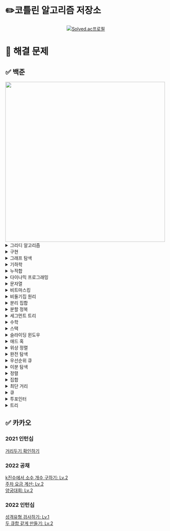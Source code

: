 # ✏️코틀린 알고리즘 저장소
[<div align=center>![Solved.ac프로필](http://mazassumnida.wtf/api/v2/generate_badge?boj=emforhs246)](https://solved.ac/emforhs246)</div>


# 📖 해결 문제
## ✅ 백준
<img src="https://user-images.githubusercontent.com/39405316/194695477-aab47732-394f-458b-8c72-ad444d094a29.png" width=500>

<details>
<summary>그리디 알고리즘</summary>
<div markdown="1">

[1041 주사위: 골드5](https://www.acmicpc.net/problem/1041)  
[1092 배: 골드5](https://www.acmicpc.net/problem/1092)  
[1461 도서관: 골드5](https://www.acmicpc.net/problem/1461)  
[1541 잃어버린 괄호: 실버2](https://www.acmicpc.net/problem/1541)  
[1783 병든나이트: 실버3](https://www.acmicpc.net/problem/1783)  
[1946 신입 사원: 실버1](https://www.acmicpc.net/problem/1946)  
[2141 우체국: 골드4](https://www.acmicpc.net/problem/2141)  
[2258 정육점: 골드4](https://www.acmicpc.net/problem/2258)  
[4055 파티가 좋아 파티가 좋아: 골드5](https://www.acmicpc.net/problem/4055)  
[11501 주식: 실버2](https://www.acmicpc.net/problem/11501)  
[15904 UCPC는 무엇의 약자일까?](https://www.acmicpc.net/problem/15904)
[16206 롤케이크: 실버1](https://www.acmicpc.net/problem/16206)  
[24524 아름다운 문자열: 골드5](https://www.acmicpc.net/problem/24524)  

</div>
</details>

<details>
<summary>구현</summary>
<div markdown="1">

[1148 단어 만들기: 골드5](https://www.acmicpc.net/problem/1148)  
[2573 빙산: 골드4](https://www.acmicpc.net/problem/2573)  
[4179 불!: 골드4](https://www.acmicpc.net/problem/4179)  
[11637 인기 투표: 실버5](https://www.acmicpc.net/problem/11637)  
[13335 트럭: 실버1](https://www.acmicpc.net/problem/13335)  
[15683 감시: 골드4](https://www.acmicpc.net/problem/15683)  
[16926 배열 돌리기 1: 실버1](https://www.acmicpc.net/problem/16926)  
[17140 이차원 배열과 연산: 골드4](https://www.acmicpc.net/problem/17140)  
[17144 미세먼지 안녕!: 골드4](https://www.acmicpc.net/problem/17144)  
[20056 마법사 상어와 파이어볼: 골드4](https://www.acmicpc.net/problem/20056)  

</div>
</details>

<details>
<summary>그래프 탐색</summary>
<div markdown="1">

[1012 유기농 배추: 실버2](https://www.acmicpc.net/problem/1012)  
[1240 노드사이의 거리: 골드5](https://www.acmicpc.net/problem/1240)  
[1326 폴짝폴짝: 실버2](https://www.acmicpc.net/problem/1326)  
[1430 공격: 골드4](https://www.acmicpc.net/problem/1430)  
[1600 말이 되고픈 연숭이: 골드3](https://www.acmicpc.net/problem/1600)  
[1686 복날: 골드4](https://www.acmicpc.net/problem/1686)  
[1726 로봇: 골드3](https://www.acmicpc.net/problem/1726)  
[1967 트리의 지름: 골드4](https://www.acmicpc.net/problem/1967)  
[1987 알파벳: 골드4(DFS)](https://www.acmicpc.net/problem/1987)  
[2206 벽 부수고 이동하기: 골드3](https://www.acmicpc.net/problem/2206)  
[2251 물통: 골드5](https://www.acmicpc.net/problem/2251)  
[2310 어드벤처 게임: 골드4](https://www.acmicpc.net/problem/2310)  
[2412 암벽 등반: 골드4](https://www.acmicpc.net/problem/2412)  
[2665 미로만들기: 골드4](https://www.acmicpc.net/problem/2665)  
[2668 숫자고르기: 골드5](https://www.acmicpc.net/problem/2668)  
[4963 섬의 개수: 실버2](https://www.acmicpc.net/problem/4963)  
[6593 상범 빌딩: 골드5](https://www.acmicpc.net/problem/6593)  
[7576 토마토: 골드5](https://www.acmicpc.net/problem/7576)  
[9466 텀 프로젝트: 골드3](https://www.acmicpc.net/problem/9466)  
[10026 적록색약: 골드5](https://www.acmicpc.net/problem/10026)  
[12784 인하니카 공화국: 골드3](https://www.acmicpc.net/problem/12784)  
[14217 그래프 탐색: 골드5](https://www.acmicpc.net/problem/14217)  
[14267 회사 문화 1: 골드4](https://www.acmicpc.net/problem/14267)  
[14395 4연산: 골드5](https://www.acmicpc.net/problem/14395)  
[14940 쉬운 최단거리: 실버1](https://www.acmicpc.net/problem/14940)  
[16197 두 동전: 골드4](https://www.acmicpc.net/problem/16197)  
[16928 뱀과 사다리 게임: 골드5](https://www.acmicpc.net/problem/16928)  
[17129 윌리암슨수액빨이딱따구리가 정보섬에 올라온 이유: 실버1](https://www.acmicpc.net/problem/17129)  
[17141 연구소 2: 골드4](https://www.acmicpc.net/problem/17141)  
[18232 텔레포트 정거장: 실버2](https://www.acmicpc.net/problem/18232)  
[19538 루머: 골드4](https://www.acmicpc.net/problem/19538)  

</div>
</details>

<details>
<summary>기하학</summary>
<div markdown="1">

[1027 고층 건물: 골드4](https://www.acmicpc.net/problem/1027)  
[1709 타일 위의 원: 실버2](https://www.acmicpc.net/problem/1709)  
[3495 아스키 도형: 실버1](https://www.acmicpc.net/problem/3495)  
[17371 이사: 골드1](https://www.acmicpc.net/problem/17371)  
[17843 시계: 실버5](https://www.acmicpc.net/problem/17843)  

</div>
</details>

<details>
<summary>누적합</summary>
<div markdown="1">

[2313 보석 구매하기: 골드5](https://www.acmicpc.net/problem/2313)  
[20438 출석체크: 실버2](https://www.acmicpc.net/problem/20438)  
[21758 꿀 따기: 골드5](https://www.acmicpc.net/problem/21758)  
[27210 신을 모시는 사당: 골드5](https://www.acmicpc.net/problem/27210)  

</div>
</details>

<details>
<summary>다이나믹 프로그래밍</summary>
<div markdown="1">

[1106 호텔: 골드5](https://www.acmicpc.net/problem/1106)  
[1229 육각수: 골드4](https://www.acmicpc.net/problem/1229)  
[1309 동물원: 실버1](https://www.acmicpc.net/problem/1309)  
[1344 축구: 골드4](https://www.acmicpc.net/problem/1344)  
[1495 기타리스트: 실버1](https://www.acmicpc.net/problem/1495)  
[1633 최고의 팀 만들기: 골드4](https://www.acmicpc.net/problem/1633)  
[1679 숫자놀이: 실버1](https://www.acmicpc.net/problem/1679)  
[1699 제곱수의 합: 실버2](https://www.acmicpc.net/problem/1699)
[1720 타일 코드: 골드4](https://www.acmicpc.net/problem/1720)  
[2096 내려가기: 골드5](https://www.acmicpc.net/problem/2096)  
[2294 동전 2: 골드5](https://www.acmicpc.net/problem/2294)  
[2302 극장 좌석: 실버1](https://www.acmicpc.net/problem/2302)  
[2411 아이템 먹기: 골드4](https://www.acmicpc.net/problem/2411)  
[2533 사회망 서비스(SNS): 골드3](https://www.acmicpc.net/problem/2533)  
[2629 양팔저울: 골드3](https://www.acmicpc.net/problem/2629)  
[4095 최대 정사각형: 골드4](https://www.acmicpc.net/problem/4095)  
[5557 1학년: 골드5](https://www.acmicpc.net/problem/5557)  
[7579 앱: 골드3](https://www.acmicpc.net/problem/7579)  
[9184 신나는 함수 실행: 실버2](https://www.acmicpc.net/problem/9184)  
[9461 파도반 수열: 실버3](https://www.acmicpc.net/problem/9461)  
[9625 BABBA: 실버5](https://www.acmicpc.net/problem/9625)  
[10571 다이아몬드: 실버1](https://www.acmicpc.net/problem/10571)  
[14925 목장 건설하기: 골드4](https://www.acmicpc.net/problem/14925)  
[15486 퇴사 2: 골드5](https://www.acmicpc.net/problem/15486)  
[15988 1, 2, 3 더하기 3: 실버2](https://www.acmicpc.net/problem/15988)  
[15990 1, 2, 3 더하기 5: 실버2](https://www.acmicpc.net/problem/15990)  
[16194 카드 구매하기 2: 실버1](https://www.acmicpc.net/problem/16194)  
[17070 파이프 옮기기 1: 골드5](https://www.acmicpc.net/problem/17070)  
[17218 비밀번호 만들기: 골드5](https://www.acmicpc.net/problem/17218)  
[17243 Almost-K Increasing Subsequence: 골드5](https://www.acmicpc.net/problem/17243)  
[20162 간식 파티: 실버2](https://www.acmicpc.net/problem/20162)  
[22857 가장 긴 짝수 연속한 부분 수열 (small): 실버2](https://www.acmicpc.net/problem/22857)  
[24390 또 전자레인지야?: 실버1](https://www.acmicpc.net/problem/24390)  
[25170 명랑한 아리의 외출: 골드5](https://www.acmicpc.net/problem/25170)  

</div>
</details>

<details>
<summary>문자열</summary>
<div markdown="1">

[1474 밑 줄: 실버1](https://www.acmicpc.net/problem/1474)  
[1501 영어읽기: 골드5](https://www.acmicpc.net/problem/1501)  
[1512 주기문으로 바꾸기: 골드5](https://www.acmicpc.net/problem/1512)  
[1599 민식어: 골드5](https://www.acmicpc.net/problem/1599)  
[1897 토달기: 골드5](https://www.acmicpc.net/problem/1897)  
[2179 비슷한 단어: 골드4](https://www.acmicpc.net/problem/2179)  
[2870 수학숙제: 실버4](https://www.acmicpc.net/problem/2870)  
[3107 IPv6: 골드5](https://www.acmicpc.net/problem/3107)  
[4889 안정적인 문자열: 실버1](https://www.acmicpc.net/problem/4889)  
[5052 전화번호 목록: 골드4](https://www.acmicpc.net/problem/5052)  
[5636 소수 부분 문자열: 실버1](https://www.acmicpc.net/problem/5636)  
[6443 애너그램: 골드5](https://www.acmicpc.net/problem/6443)  
[9241 바이러스 복제: 골드5](https://www.acmicpc.net/problem/9241)  
[9519 졸려: 골드5](https://www.acmicpc.net/problem/9519)  
[14369 전화번호 수수께끼 (Small): 골드5](https://www.acmicpc.net/problem/14369)  
[14725 개미굴: 골드3](https://www.acmicpc.net/problem/14725)  

</div>
</details>

<details>
<summary>비트마스킹</summary>
<div markdown="1">

[15787 기차가 어둠을 헤치고 은하수를: 실버2](https://www.acmicpc.net/problem/15787)  
[18119 단어 암기: 골드4](https://www.acmicpc.net/problem/18119)  

</div>
</details>

<details>
<summary>비둘기집 원리</summary>
<div markdown="1">

[20529 가장 가까운 세 사람의 심리적 거리: 실버1](https://www.acmicpc.net/problem/20529)  
[25758 유전자 조합: 실버1](https://www.acmicpc.net/problem/25758)  

</div>
</details>

<details>
<summary>분리 집합</summary>
<div markdown="1">

[1043 거짓말: 골드4](https://www.acmicpc.net/problem/1043)  
[1197 최소 스패닝 트리: 골드4](https://www.acmicpc.net/problem/1197)  
[1774 우주신과의 교감: 골드3](https://www.acmicpc.net/problem/1774)  
[6497 전력난: 골드4](https://www.acmicpc.net/problem/6497)  
[17352 여러분의 다리가 되어 드리겠습니다!: 골드5](https://www.acmicpc.net/problem/17352)  

</div>
</details>

<details>
<summary>분할 정복</summary>
<div markdown="1">

[1074 Z: 실버1](https://www.acmicpc.net/problem/1074)  
[1992 쿼드트리: 실버1](https://www.acmicpc.net/problem/1992)  

</div>
</details>

<details>
<summary>세그먼트 트리</summary>
<div markdown="1">

[5676 음주 코딩: 골드1](https://www.acmicpc.net/problem/5676)  
[12837 가계부 (Hard)](https://www.acmicpc.net/problem/12837)  
[14428 수열과 쿼리 16: 골드1](https://www.acmicpc.net/problem/14428)  
[18436 수열과 쿼리 37: 골드1](https://www.acmicpc.net/problem/18436)  

</div>
</details>

<details>
<summary>수학</summary>
<div markdown="1">

[1016: 제곱 ㄴㄴ 수: 골드1](https://www.acmicpc.net/problem/1016)  
[1188 음식평론가: 골드5](https://www.acmicpc.net/problem/1188)  
[9421 소수상근수: 실버1](https://www.acmicpc.net/problem/9421)  
[15319 동혁이의 생일선물: 골드5](https://www.acmicpc.net/problem/15319)  
[17087 숨바꼭질 6: 실버2](https://www.acmicpc.net/problem/17087)  
[28138 재밌는 나머지 연산: 실버3](https://www.acmicpc.net/problem/28138)  

</div>
</details>

<details>
<summary>스택</summary>
<div markdown="1">

[1406 에디터: 실버2](https://www.acmicpc.net/problem/1406)  
[2504 괄호의 값: 실버1](https://www.acmicpc.net/problem/2504)  
[5397 키로거: 실버2](https://www.acmicpc.net/problem/5397)  
[6198 옥상 정원 꾸미기: 골드5](https://www.acmicpc.net/problem/6198)  
[9935 문자열 폭발: 골드4](https://www.acmicpc.net/problem/9935)  
[10773 제로: 실버4](https://www.acmicpc.net/problem/10773)  
[17298 오큰수: 골드4](https://www.acmicpc.net/problem/17298)  

</div>
</details>

<details>
<summary>슬라이딩 윈도우</summary>
<div markdown="1">

[11003 최솟값 찾기: 플래티넘5](https://www.acmicpc.net/problem/11003)     

</div>
</details>

<details>
<summary>애드 혹</summary>
<div markdown="1">

[27468 2배 또는 0.5배: 골드5](https://www.acmicpc.net/problem/27468)  

</div>
</details>

<details>
<summary>위상 정렬</summary>
<div markdown="1">

[1516 게임 개발: 골드3](https://www.acmicpc.net/problem/1516)  
[2056 작업: 골드4](https://www.acmicpc.net/problem/2056)  
[2252 줄 세우기: 골드3](https://www.acmicpc.net/problem/2252)  
[2529 부등호: 실버1](https://www.acmicpc.net/problem/2529)  
[14567 선수과목: 골드5](https://www.acmicpc.net/problem/14567)  

</div>
</details>

<details>
<summary>완전 탐색</summary>
<div markdown="1">

[1025 제곱수 찾기: 골드5](https://www.acmicpc.net/problem/1025)  
[1034 램프: 골드4](https://www.acmicpc.net/problem/1034)  
[1038 감소하는 수: 골드5](https://www.acmicpc.net/problem/1038)  
[1062 가르침: 골드4](https://www.acmicpc.net/problem/1062)  
[1342 행운의 문자열: 실버1](https://www.acmicpc.net/problem/1342)  
[1405 미친 로봇: 골드4](https://www.acmicpc.net/problem/1405)  
[1747 소수&팰린드롬: 실버1](https://www.acmicpc.net/problem/1747)  
[1821 수들의 합 6: 실버1](https://www.acmicpc.net/problem/1821)  
[1941 소문난 칠공주: 골드3](https://www.acmicpc.net/problem/1941)  
[2531 회전 초밥: 실버1](https://www.acmicpc.net/problem/2531)  
[3085 사탕 게임: 실버3](https://www.acmicpc.net/problem/3085)  
[10472 십자뒤집기: 실버1](https://www.acmicpc.net/problem/10472)  
[14225 부분수열의 합: 실버1](https://www.acmicpc.net/problem/14225)  
[14391 종이 조각: 골드3](https://www.acmicpc.net/problem/14391)  
[15684 사다리 조작: 골드3](https://www.acmicpc.net/problem/15684)  
[15686 치킨 배달: 골드5](https://www.acmicpc.net/problem/15686)  
[16943 숫자 재배치: 실버1](https://www.acmicpc.net/problem/16943)  
[16987 계란으로 계란치기: 골드5](https://www.acmicpc.net/problem/16987)  
[17281 ⚾: 골드4](https://www.acmicpc.net/problem/17281)  
[17610 양팔저울: 실버1](https://www.acmicpc.net/problem/17610)  
[19942 다이어트: 골드5](https://www.acmicpc.net/problem/19942)  
[20166 문자열 지옥에 빠진 호석: 골드5](https://www.acmicpc.net/problem/20166)  
[24268 2022는 무엇이 특별할까?: 실버1](https://www.acmicpc.net/problem/24268)  
[25542 약속장소: 실버2](https://www.acmicpc.net/problem/25542)  

</div>
</details>

<details>
<summary>우선순위 큐</summary>
<div markdown="1">

[1374 강의실: 골드5](https://www.acmicpc.net/problem/1374)  
[1379 강의실 2: 골드3](https://www.acmicpc.net/problem/1379)  
[1655 가운데를 말해요: 골드2](https://www.acmicpc.net/problem/1655)  
[2014 소수의 곱: 골드1](https://www.acmicpc.net/problem/2014)  
[2461 대표 선수: 골드2](https://www.acmicpc.net/problem/2461)  
[11000 강의실 배정: 골드5](https://www.acmicpc.net/problem/11000)  
[12851 숨바꼭질 2: 골드4](https://www.acmicpc.net/problem/12851)  
[13549 숨바꼭질 3: 골드5](https://www.acmicpc.net/problem/13549)  
[14729 칠무해: 실버5](https://www.acmicpc.net/problem/14729)  
[22867 종점: 골드5](https://www.acmicpc.net/problem/22867)  

</div>
</details>

<details>
<summary>이분 탐색</summary>
<div markdown="1">

[1477 휴게소 세우기: 골드4](https://www.acmicpc.net/problem/1477)  
[2110 공유기 설치: 골드4](https://www.acmicpc.net/problem/2110)  
[2631 줄세우기: 골드4](https://www.acmicpc.net/problem/2631)  
[2805 나무 자르기: 실버2](https://www.acmicpc.net/problem/2805)  
[3020 개똥벌레: 골드5](https://www.acmicpc.net/problem/3020)  
[5710 전기요금: 골드4](https://www.acmicpc.net/problem/5710)  
[6209 제자리 멀리뛰기: 골드3](https://www.acmicpc.net/problem/6209)  
[8983 사냥꾼: 골드4](https://www.acmicpc.net/problem/8983)  
[16401 과자 나눠주기: 실버2](https://www.acmicpc.net/problem/16401)  
[20495 수열과 헌팅: 실버1](https://www.acmicpc.net/problem/20495)  

</div>
</details>

<details>
<summary>정렬</summary>
<div markdown="1">

[23740 버스 노선 개편하기: 골드5](https://www.acmicpc.net/problem/23740)  

</div>
</details>

<details>
<summary>집합</summary>
<div markdown="1">

[2776 암기왕: 실버4](https://www.acmicpc.net/problem/2776)  
[27964 콰트로치즈피자: 실버5](https://www.acmicpc.net/problem/27964)  


</div>
</details>

<details>
<summary>최단 거리</summary>
<div markdown="1">

[1238 파티: 골드3](https://www.acmicpc.net/problem/1238)  
[1865 웜홀: 골드3](https://www.acmicpc.net/problem/1865)  
[2660 회장뽑기: 골드5](https://www.acmicpc.net/problem/2660)  
[4485 녹색 옷 입은 애가 젤다지?: 골드4](https://www.acmicpc.net/problem/4485)  
[11404 플로이드: 골드4](https://www.acmicpc.net/problem/11404)  
[11657 타임머신: 골드4](https://www.acmicpc.net/problem/11657)  
[14938 서강그라운드: 골드4](https://www.acmicpc.net/problem/14938)  
[21278 호석이 두 마리 치킨: 골드5](https://www.acmicpc.net/problem/21278)  

</div>
</details>

<details>
<summary>큐</summary>
<div markdown="1">

[14713 앵무새: 실버2](https://www.acmicpc.net/problem/14713)  

</div>
</details>

<details>
<summary>투포인터</summary>
<div markdown="1">

[1253 좋다: 골드4](https://www.acmicpc.net/problem/1253)  
[2467 용액: 골드5](https://www.acmicpc.net/problem/2467)  
[2470 두 용액: 골드5](https://www.acmicpc.net/problem/2470)  
[6137 문자열 생성: 골드4](https://www.acmicpc.net/problem/6137)  
[6503 망가진 키보드: 실버1](https://www.acmicpc.net/problem/6503)  
[14719 빗물: 골드5](https://www.acmicpc.net/problem/14719)  
[16472 고냥이: 골드4](https://www.acmicpc.net/problem/16472)  
[20922 겹치는 건 싫어: 실버1](https://www.acmicpc.net/problem/20922)  


</div>
</details>

<details>
<summary>트리</summary>
<div markdown="1">

[5639 이진 검색 트리: 골드5](https://www.acmicpc.net/problem/5639)  
[23326 홍익 투어리스트: 골드3](https://www.acmicpc.net/problem/23326)  

</div>
</details>


## ✅ 카카오
### 2021 인턴십
[거리두기 확인하기](https://school.programmers.co.kr/learn/courses/30/lessons/81302?language=kotlin)  

### 2022 공채
[k진수에서 소수 개수 구하기: Lv.2](https://school.programmers.co.kr/learn/courses/30/lessons/92335)   
[주차 요금 계산: Lv.2](https://school.programmers.co.kr/learn/courses/30/lessons/92341)  
[양궁대회: Lv.2](https://school.programmers.co.kr/learn/courses/30/lessons/92342)

### 2022 인턴십
[성격유형 검사하기: Lv.1](https://school.programmers.co.kr/learn/courses/30/lessons/118666)  
[두 큐합 같게 만들기: Lv.2](https://school.programmers.co.kr/learn/courses/30/lessons/118667)


